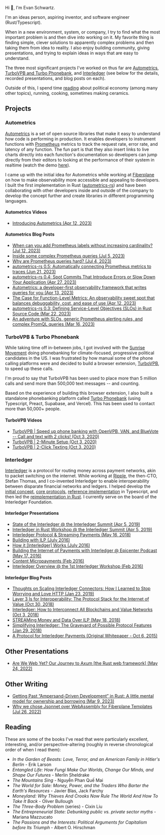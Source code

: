 Hi 👋, I'm Evan Schwartz.

I'm an ideas person, aspiring inventor, and software engineer (Rust/Typescript).

When in a new environment, system, or company, I try to find what the most important problem is and then dive into working on it. My favorite thing is finding simple, clever solutions to apparently complex problems and then taking them from idea to reality. I also enjoy building community, giving presentations, and trying to explain ideas in ways that are easy to understand.

The three most significant projects I've worked on thus far are [Autometrics](#autometrics), [TurboVPB and Turbo Phonebank](#turbovpb--turbo-phonebank), and [Interledger](#interledger) (see below for the details, recorded presentations, and blog posts on each).

Outside of this, I spend time [reading](#reading) about political economy (among many other topics), running, cooking, sometimes making ceramics.


## Projects

### Autometrics

[Autometrics](https://github.com/autometrics-dev) is a set of open source libraries that make it easy to understand how code is performing in production. It enables developers to instrument functions with [Prometheus](https://prometheus.io) metrics to track the request rate, error rate, and latency of any function. The fun part is that they also insert links to live charts directly into each function's documentation so developers can jump directly from their editors to looking at the performance of their system in realtime (watch the demo [here](https://github.com/autometrics-dev)).

I came up with the initial idea for Autometrics while working at [Fiberplane](https://fiberplane.com) on how to make observability more accessible and appealing to developers. I built the first implementation in Rust ([autometrics-rs](https://github.com/autometrics-dev/autometrics-rs)) and have been collaborating with other developers inside and outside of the company to develop the concept further and create libraries in different programming languages.

#### Autometrics Videos
- [Introducing Autometrics (Apr 12, 2023)](https://youtu.be/Slnjt1TPDBo)

#### Autometrics Blog Posts

- [When can you add Prometheus labels without increasing cardinality? (Jul 12, 2023)](https://fiberplane.com/blog/when-can-you-add-prometheus-labels-without-increasing-cardinality)
- [Inside some complex Prometheus queries (Jul 5, 2023)](https://fiberplane.com/blog/inside-some-complex-prometheus-queries)
- [Why are Prometheus queries hard? (Jul 4, 2023)](https://fiberplane.com/blog/why-are-prometheus-queries-hard)
- [autometrics-rs 0.5: Automatically connecting Prometheus metrics to traces (Jun 21, 2023)](https://fiberplane.com/blog/autometrics-rs-0-5-automatically-connecting-prometheus-metrics-to-traces)
- [autometrics-rs 0.4: Spot Commits That Introduce Errors or Slow Down Your Application (Apr 27, 2023)](https://fiberplane.com/blog/autometrics-rs-0-4-spot-commits-that-introduce-errors-or-slow-down-your-application)
- [Autometrics: a developer-first observability framework that writes queries for you (Apr 13, 2023)](https://fiberplane.com/blog/autometrics-a-developer-first-observability-framework-that-writes-queries-for-you)
- [The Case for Function-Level Metrics: An observability sweet spot that balances debuggability, cost, and ease of use (Apr 12, 2023)](https://fiberplane.com/blog/the-case-for-function-level-metrics)
- [autometrics-rs 0.3: Defining Service-Level Objectives (SLOs) in Rust Source Code (Mar 22, 2023)](https://fiberplane.com/blog/autometrics-rs-0-3-defining-service-level-objectives-in-rust-source-code)
- [An adventure with SLOs, generic Prometheus alerting rules, and complex PromQL queries (Mar 16, 2023)](https://fiberplane.com/blog/an-adventure-with-slos-generic-prometheus-alerting-rules-and-complex-promql-queries)


### TurboVPB & Turbo Phonebank

While taking time off in-between jobs, I got involved with the [Sunrise Movement](https://www.sunrisemovement.org/) doing phonebanking for climate-focused, progressive political candidates in the US. I was frustrated by how manual some of the phone calling platforms were and decided to build a browser extension, [TurboVPB](https://turbovpb.com), to speed up these calls.

I'm proud to say that TurboVPB has been used to place more than 5 million calls and send more than 500,000 text messages -- and counting.

Based on the experience of building this browser extension, I also built a standalone phonebanking platform called [Turbo Phonebank](https://turbophonebank.com) (using Typescript, Preact, Supabase, and Vercel). This has been used to contact more than 50,000+ people.

#### TurboVPB Videos

- [TurboVPB | Speed up phone banking with OpenVPB, VAN, and BlueVote -- Call and text with 2 clicks! (Oct 3, 2020)](https://youtu.be/B3QotZgtmF4)
- [TurboVPB | 2-Minute Setup (Oct 3, 2020)](https://youtu.be/TjR4veiOdvo)
- [TurboVPB | 2-Click Texting (Oct 3, 2020)](https://youtu.be/VXVqJ8py4FQ)

### Interledger

[Interledger](https://interledger.org) is a protocol for routing money across payment networks, akin to packet switching on the internet. While working at [Ripple](https://ripple.com), the then-CTO, Stefan Thomas, and I co-invented Interledger to enable interoperability between disparate financial networks and ledgers. I helped develop the [initial concept](https://interledger.org/interledger.pdf), [core protocols](https://github.com/interledger/rfcs), [reference implementation](https://github.com/interledgerjs) in Typescript, and then led the [reimplementation in Rust](https://github.com/interledger/interledger-rs). I currently serve on the board of the Interledger Foundation.

#### Interledger Presentations
- [State of the Interledger @ the Interledger Summit (Apr 5, 2019)](https://youtu.be/HTXLAM3PCUY)
- [Interledger in Rust Workshop @ the Interledger Summit (Apr 5, 2019)](https://youtu.be/m4t1EJPcxuA)
- [Interledger Protocol & Streaming Payments (May 16, 2018)](https://youtu.be/gqjXWI8Jyko)
- [Building with ILP (July 2016)](https://youtu.be/JCbuaAMYvrs)
- [How it [Interledger] Works (July 2016)](https://youtu.be/6sg62TAng1U)
- [Building the Internet of Payments with Interledger @ Epicenter Podcast (May 17, 2016)](https://youtu.be/izon3JJRs5w)
- [Content Micropayments (Feb 2016)](https://youtu.be/OIpgP7OaB-o)
- [Interledger Overview @ the 1st Interledger Workshop (Feb 2016)](https://youtu.be/UdCxrqP6w3I)

#### Interledger Blog Posts

- [Thoughts on Scaling Interledger Connectors: How I Learned to Stop Worrying and Love HTTP (Jan 23, 2019)](https://medium.com/interledger-blog/thoughts-on-scaling-interledger-connectors-7e3cad0dab7f)
- [Layer 3 Is for Interoperability: The Protocol Stack for the Internet of Value (Oct 30, 2018)](https://medium.com/xpring/layer-3-is-for-interoperability-ca387fa5f7e2)
- [Interledger: How to Interconnect All Blockchains and Value Networks (Oct 3, 2018)](https://medium.com/xpring/interledger-how-to-interconnect-all-blockchains-and-value-networks-74f432e64543)
- [STREAMing Money and Data Over ILP (May 18, 2018)](https://medium.com/interledger-blog/streaming-money-and-data-over-ilp-fabd76fc991e)
- [Simplifying Interledger: The Graveyard of Possible Protocol Features (Jan 29, 2018)](https://medium.com/interledger-blog/simplifying-interledger-the-graveyard-of-possible-protocol-features-b35bf67439be)
- [A Protocol for Interledger Payments (Original Whitepaper - Oct 6, 2015)](https://interledger.org/interledger.pdf)

## Other Presentations

- [Are We Web Yet? Our Journey to Axum [the Rust web framework] (May 24, 2022)](https://youtu.be/5l7WUXaaHzA)


## Other Writing

- [Getting Past “Ampersand-Driven Development” in Rust: A little mental model for ownership and borrowing (Mar 9, 2023)](https://fiberplane.com/blog/getting-past-ampersand-driven-development-in-rust)
- [Why we chose Jsonnet over WebAssembly for Fiberplane Templates (Jul 26, 2022)](https://fiberplane.com/blog/why-we-chose-jsonnet-over-webassembly)

## Reading

These are some of the books I've read that were particularly excellent, interesting, and/or perspective-altering (roughly in reverse chronological order of when I read them):

- _In the Garden of Beasts: Love, Terror, and an American Family in Hitler's Berlin_ - Erik Larson
- _Entangled Life: How Fungi Make Our Worlds, Change Our Minds, and Shape Our Futures_ - Merlin Sheldrake
- _The Mountains Sing_ - Nguyễn Phan Quế Mai
- _The World for Sale: Money, Power, and the Traders Who Barter the Earth's Resources_ - Javier Blas, Jack Farchy
- _Moneyland: Why Thieves And Crooks Now Rule The World And How To Take It Back_ - Oliver Bullough
- _The Three-Body Problem_ (series) - Cixin Liu
- _The Entrepreneurial State: Debunking public vs. private sector myths_ - Mariana Mazzucato
- _The Passions and the Interests: Political Arguments for Capitalism before Its Triumph_ - Albert O. Hirschman

